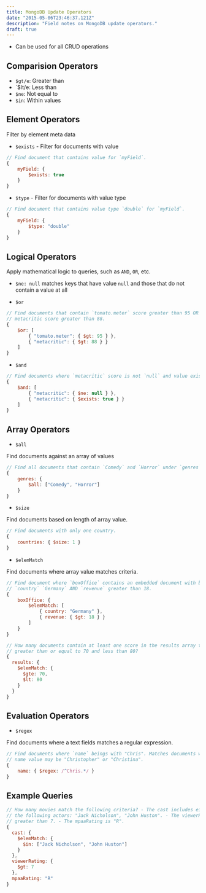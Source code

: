 ```yaml
---
title: MongoDB Update Operators
date: "2015-05-06T23:46:37.121Z"
description: "Field notes on MongoDB update operators."
draft: true
---
```


- Can be used for all CRUD operations

## Comparision Operators

- `$gt/e`: Greater than
- `$lt/e: Less than
- `$ne`: Not equal to
- `$in`: Within values


## Element Operators

Filter by element meta data

- `$exists` - Filter for documents with value

```js
// Find document that contains value for `myField`.
{
    myField: {
        $exists: true
    }
}
```

- `$type` - Filter for documents with value type

```js
// Find document that contains value type `double` for `myField`.
{
    myField: {
        $type: "double"
    }
}
```

## Logical Operators

Apply mathematical logic to queries, such as `AND`, `OR`, etc.

- `$ne: null` matches keys that have value `null` and those that do not
  contain a value at all

- `$or`

```js
// Find documents that contain `tomato.meter` score greater than 95 OR
// metacritic score greater than 88.
{
    $or: [
        { "tomato.meter": { $gt: 95 } },
        { "metacritic": { $gt: 88 } }
    ]
}
```

- `$and`

```js
// Find documents where `metacritic` score is not `null` and value exists.
{
    $and: [
        { "metacritic": { $ne: null } },
        { "metacritic": { $exists: true } }
    ]
}
```

## Array Operators

- `$all`

Find documents against an array of values

```js
// Find all documents that contain `Comedy` and `Horror` under `genres`.
{
    genres: {
        $all: ["Comedy", "Horror"]
    }
}
```

- `$size`

Find documents based on length of array value.

```js
// Find documents with only one country.
{
    countries: { $size: 1 }
}
```

- `$elemMatch`

Find documents where array value matches criteria.

```js
// Find document where `boxOffice` contains an embedded document with both
// `country` `Germany` AND `revenue` greater than 18.
{
    boxOffice: {
        $elemMatch: [
            { country: "Germany" },
            { revenue: { $gt: 18 } }
        ]
    }
}
```

```js
// How many documents contain at least one score in the results array that is
// greater than or equal to 70 and less than 80?
{
  results: {
    $elemMatch: {
      $gte: 70,
      $lt: 80
    }
  }
}
```

## Evaluation Operators

- `$regex`

Find documents where a text fields matches a regular expression.


```js
// Find documents where `name` beings with "Chris". Matches documents where
// name value may be "Christopher" or "Christina".
{
    name: { $regex: /^Chris.*/ }
}
```


## Example Queries

```js
// How many movies match the following criteria? - The cast includes either of
// the following actors: "Jack Nicholson", "John Huston". - The viewerRating is
// greater than 7. - The mpaaRating is "R".
{
  cast: {
    $elemMatch: {
      $in: ["Jack Nicholson", "John Huston"]
    }
  },
  viewerRating: {
    $gt: 7
  },
  mpaaRating: "R"
}
```

